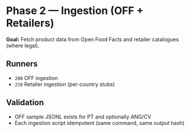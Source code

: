 # Phase 2 — Ingestion (OFF + Retailers)

**Goal:** Fetch product data from Open Food Facts and retailer catalogues (where legal).

## Runners
- `200` OFF ingestion
- `210` Retailer ingestion (per-country stubs)

## Validation
- OFF sample JSONL exists for PT and optionally ANG/CV
- Each ingestion script idempotent (same command, same output hash)
